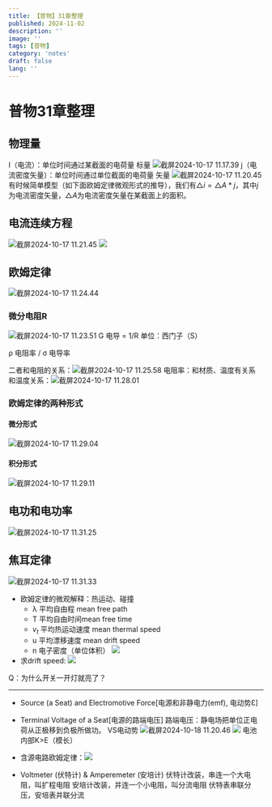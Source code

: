 ```yaml
---
title: 【普物】31章整理
published: 2024-11-02
description: ''
image: ''
tags: [普物]
category: 'notes'
draft: false 
lang: ''
---
```

# 普物31章整理
## 物理量
I（电流）：单位时间通过某截面的电荷量 标量
![截屏2024-10-17 11.17.39](/media/17291354192015/%E6%88%AA%E5%B1%8F2024-10-17%2011.17.39.png)
j（电流密度矢量）：单位时间通过单位截面的电荷量 矢量
![截屏2024-10-17 11.20.45](/media/17291354192015/%E6%88%AA%E5%B1%8F2024-10-17%2011.20.45.png)
有时候简单模型（如下面欧姆定律微观形式的推导），我们有$△i = △A * j$，其中$j$为电流密度矢量，$△A$为电流密度矢量在某截面上的面积。
## 电流连续方程
![截屏2024-10-17 11.21.45](/media/17291354192015/%E6%88%AA%E5%B1%8F2024-10-17%2011.21.45.png)
![](/img/physics/2.png)
## 欧姆定律
![截屏2024-10-17 11.24.44](/media/17291354192015/%E6%88%AA%E5%B1%8F2024-10-17%2011.24.44.png)
### 微分电阻R
![截屏2024-10-17 11.23.51](/media/17291354192015/%E6%88%AA%E5%B1%8F2024-10-17%2011.23.51.png)
G 电导 = 1/R  单位：西门子（S）

ρ 电阻率 / σ 电导率

二者和电阻的关系：![截屏2024-10-17 11.25.58](/media/17291354192015/%E6%88%AA%E5%B1%8F2024-10-17%2011.25.58.png)
电阻率：和材质、温度有关系
和温度关系：![截屏2024-10-17 11.28.01](/media/17291354192015/%E6%88%AA%E5%B1%8F2024-10-17%2011.28.01.png)

### 欧姆定律的两种形式
#### 微分形式
![截屏2024-10-17 11.29.04](/media/17291354192015/%E6%88%AA%E5%B1%8F2024-10-17%2011.29.04.png)
#### 积分形式
![截屏2024-10-17 11.29.11](/media/17291354192015/%E6%88%AA%E5%B1%8F2024-10-17%2011.29.11.png)
## 电功和电功率
![截屏2024-10-17 11.31.25](/media/17291354192015/%E6%88%AA%E5%B1%8F2024-10-17%2011.31.25.png)
## 焦耳定律
![截屏2024-10-17 11.31.33](/media/17291354192015/%E6%88%AA%E5%B1%8F2024-10-17%2011.31.33.png)
* 欧姆定律的微观解释：热运动、碰撞
    * λ 平均自由程 mean free path
    * T 平均自由时间mean free time
    * $v_t$ 平均热运动速度 mean thermal speed
    * u 平均漂移速度  mean drift speed 
    * n 电子密度（单位体积）
    ![](/media/17291354192015/17292207375849.png)
* 求drift speed:
    ![](/media/17291354192015/17292208841780.png)

Q：为什么开关一开灯就亮了？

---
* Source (a Seat) and Electromotive Force[电源和非静电力(emf), 电动势Ɛ]
* Terminal Voltage of a Seat[电源的路端电压]
路端电压：静电场把单位正电荷从正极移到负极所做功。
VS电动势
![截屏2024-10-18 11.20.46](/media/17291354192015/%E6%88%AA%E5%B1%8F2024-10-18%2011.20.46.png)
![](/media/17291354192015/17292216699618.png)
电池内部K>E（模长）
* 含源电路欧姆定律：![](/media/17291354192015/17292222593253.png)

* Voltmeter (伏特计) & Amperemeter (安培计)
    伏特计改装，串连一个大电阻，叫扩程电阻
    安培计改装，并连一个小电阻，叫分流电阻
    伏特表串联分压，安培表并联分流
    
